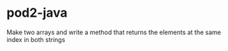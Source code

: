 # pod2-java

Make two arrays and write a method that returns the elements at the same index in both strings
